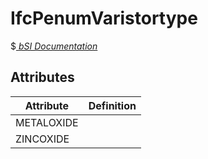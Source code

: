 IfcPenumVaristortype
====================
$[ _bSI
Documentation_](https://standards.buildingsmart.org/IFC/DEV/IFC4_2/FINAL/HTML/schema//pset/penum_varistortype.htm)


Attributes
----------
| Attribute   | Definition   |
|-------------|--------------|
| METALOXIDE  |              |
| ZINCOXIDE   |              |
